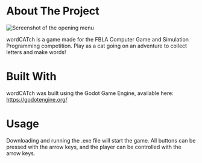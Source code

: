 # About The Project


![Screenshot of the opening menu](https://user-images.githubusercontent.com/74633059/222609268-2c42362e-1568-4982-af53-ed3d0c0ce727.png)


wordCATch is a game made for the FBLA Computer Game and Simulation Programming competition. Play as a cat going on an adventure to collect letters and make words! 



# Built With

wordCATch was built using the Godot Game Engine, available here: https://godotengine.org/

# Usage

Downloading and running the .exe file will start the game. All buttons can be pressed with the arrow keys, and the player can be controlled with the arrow keys.

